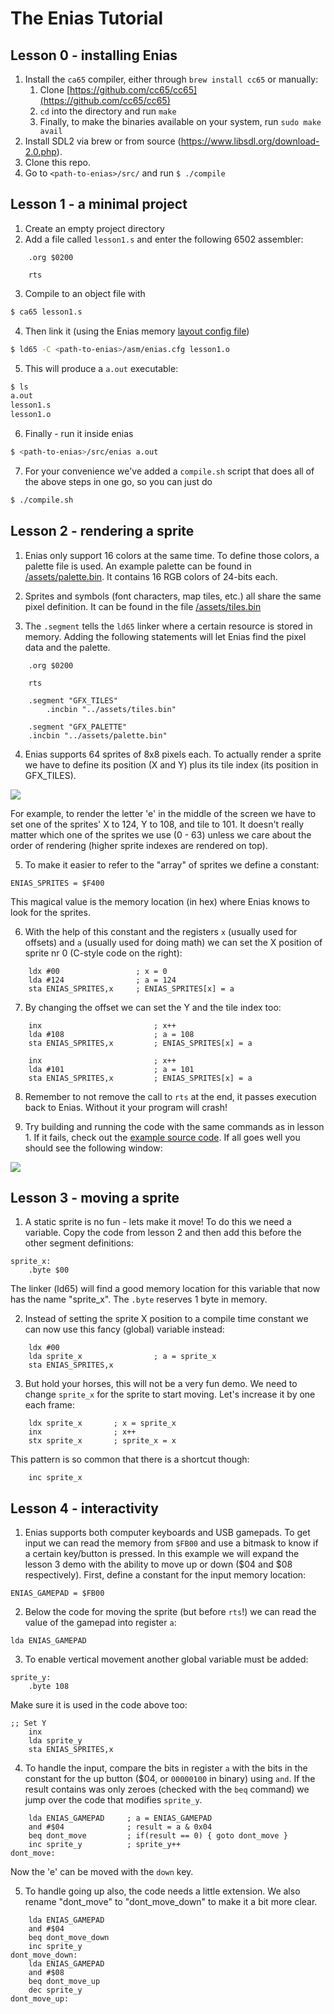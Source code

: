 # The Enias Tutorial

## Lesson 0 - installing Enias
1. Install the `ca65` compiler, either through `brew install cc65` or manually:
   1. Clone [https://github.com/cc65/cc65](https://github.com/cc65/cc65)
   2. `cd` into the directory and run `make`
   3. Finally, to make the binaries available on your system, run `sudo make avail`
2. Install SDL2 via brew or from source (https://www.libsdl.org/download-2.0.php).
3. Clone this repo.
4. Go to `<path-to-enias>/src/` and run `$ ./compile`

## Lesson 1 - a minimal project
1. Create an empty project directory
2. Add a file called `lesson1.s` and enter the following 6502 assembler:

```6502
    .org $0200

    rts
```

3. Compile to an object file with

```bash
$ ca65 lesson1.s
```

4. Then link it (using the Enias memory [layout config file](../asm/enias.cfg))

```bash
$ ld65 -C <path-to-enias>/asm/enias.cfg lesson1.o
```

5. This will produce a `a.out` executable:

```bash
$ ls
a.out
lesson1.s
lesson1.o
```

6. Finally - run it inside enias

```bash
$ <path-to-enias>/src/enias a.out
```

7. For your convenience we've added a `compile.sh` script that does all of the above steps in one go, so you can just do

```bash
$ ./compile.sh
```

## Lesson 2 - rendering a sprite

1. Enias only support 16 colors at the same time. To define those colors, a palette file is used. An example palette can be found in [/assets/palette.bin](assets/palette.bin). It contains 16 RGB colors of 24-bits each.

2. Sprites and symbols (font characters, map tiles, etc.) all share the same pixel definition. It can be found in the file [/assets/tiles.bin](assets/tiles.bin)

3. The `.segment` tells the `ld65` linker where a certain resource is stored in memory. Adding the following statements will let Enias find the pixel data and the palette.

```6502
    .org $0200

    rts

    .segment "GFX_TILES"
        .incbin "../assets/tiles.bin"

    .segment "GFX_PALETTE"
    .incbin "../assets/palette.bin"
```

4. Enias supports 64 sprites of 8x8 pixels each. To actually render a sprite we have to define its position (X and Y) plus its tile index (its position in GFX_TILES).

<img src="assets/tiles.png">

For example, to render the letter 'e' in the middle of the screen we have to set one of the sprites' X to 124, Y to 108, and tile to 101. It doesn't really matter which one of the sprites we use (0 - 63) unless we care about the order of rendering (higher sprite indexes are rendered on top).

5. To make it easier to refer to the "array" of sprites we define a constant:

```6502
ENIAS_SPRITES = $F400
```

This magical value is the memory location (in hex) where Enias knows to look for the sprites.

6. With the help of this constant and the registers `x` (usually used for offsets) and `a` (usually used for doing math) we can set the X position of sprite nr 0 (C-style code on the right):

```6502
    ldx #00                 ; x = 0
    lda #124                ; a = 124
    sta ENIAS_SPRITES,x     ; ENIAS_SPRITES[x] = a
```

7. By changing the offset we can set the Y and the tile index too:

```6502
    inx                         ; x++
    lda #108                    ; a = 108
    sta ENIAS_SPRITES,x         ; ENIAS_SPRITES[x] = a

    inx                         ; x++
    lda #101                    ; a = 101
    sta ENIAS_SPRITES,x         ; ENIAS_SPRITES[x] = a
```

8. Remember to not remove the call to `rts` at the end, it passes execution back to Enias. Without it your program will crash!

9. Try building and running the code with the same commands as in lesson 1. If it fails, check out the [example source code](lesson2/lesson2.s). If all goes well you should see the following window:

<img src="lesson2/window.png">

## Lesson 3 - moving a sprite

1. A static sprite is no fun - lets make it move! To do this we need a variable. Copy the code from lesson 2 and then add this before the other segment definitions:

```6502
sprite_x:
    .byte $00
```

The linker (ld65) will find a good memory location for this variable that now has the name "sprite_x". The `.byte` reserves 1 byte in memory.

2. Instead of setting the sprite X position to a compile time constant we can now use this fancy (global) variable instead:

```6502
    ldx #00
    lda sprite_x                ; a = sprite_x
    sta ENIAS_SPRITES,x
```

3. But hold your horses, this will not be a very fun demo. We need to change `sprite_x` for the sprite to start moving. Let's increase it by one each frame:

```6502
    ldx sprite_x       ; x = sprite_x
    inx                ; x++
    stx sprite_x       ; sprite_x = x
```

This pattern is so common that there is a shortcut though:

```6502
    inc sprite_x
```

## Lesson 4 - interactivity

1. Enias supports both computer keyboards and USB gamepads. To get input we can read the memory from `$FB00` and use a bitmask to know if a certain key/button is pressed. In this example we will expand the lesson 3 demo with the ability to move up or down ($04 and $08 respectively). First, define a constant for the input memory location:

```6502
ENIAS_GAMEPAD = $FB00
```

2. Below the code for moving the sprite (but before `rts`!) we can read the value of the gamepad into register `a`:

```6502
lda ENIAS_GAMEPAD
```

3. To enable vertical movement another global variable must be added:

```6502
sprite_y:
    .byte 108
```

Make sure it is used in the code above too:

```6502
;; Set Y
    inx
    lda sprite_y
    sta ENIAS_SPRITES,x
```

4. To handle the input, compare the bits in register `a` with the bits in the constant for the up button ($04, or `00000100` in binary) using `and`. If the result contains was only zeroes (checked with the `beq` command) we jump over the code that modifies `sprite_y`.

```6502
    lda ENIAS_GAMEPAD     ; a = ENIAS_GAMEPAD
    and #$04              ; result = a & 0x04
    beq dont_move         ; if(result == 0) { goto dont_move }
    inc sprite_y          ; sprite_y++
dont_move:
```

Now the 'e' can be moved with the `down` key.

5. To handle going up also, the code needs a little extension. We also rename "dont_move" to "dont_move_down" to make it a bit more clear.

```6502
    lda ENIAS_GAMEPAD
    and #$04
    beq dont_move_down
    inc sprite_y
dont_move_down:
    lda ENIAS_GAMEPAD
    and #$08
    beq dont_move_up
    dec sprite_y
dont_move_up:
```

